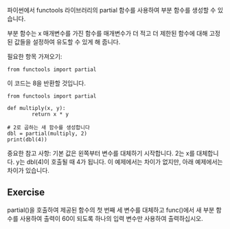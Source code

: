 파이썬에서 functools 라이브러리의 partial 함수를 사용하여 부분 함수를 생성할 수 있습니다.

부분 함수는 x 매개변수를 가진 함수를 매개변수가 더 적고 더 제한된 함수에 대해 고정된 값들을 설정하여 유도할 수 있게 해 줍니다.

필요한 항목 가져오기:

    from functools import partial

이 코드는 8을 반환할 것입니다.

    from functools import partial
    
    def multiply(x, y):
            return x * y
    
    # 2로 곱하는 새 함수를 생성합니다
    dbl = partial(multiply, 2)
    print(dbl(4))

중요한 참고 사항: 기본 값은 왼쪽부터 변수를 대체하기 시작합니다. 2는 x를 대체합니다.
y는 dbl(4)이 호출될 때 4가 됩니다. 이 예제에서는 차이가 없지만, 아래 예제에서는 차이가 있습니다.

Exercise
--------
partial()을 호출하여 제공된 함수의 첫 번째 세 변수를 대체하고 func()에서 새 부분 함수를 사용하여 출력이 60이 되도록 하나의 입력 변수만 사용하여 출력하십시오.